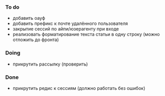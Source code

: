 ### To do
- добавить оауф
- добавить префикс к почте удалённого пользователя
- закрытие сессий по айпи/юзерагенту при входе
- реализовать форматирование текста статьи в одну строку (можно отложить до фронта)
### Doing
- прикрутить рассылку (проверить)
### Done
- прикрутить редис к сессиям (должно работать без ошибок)